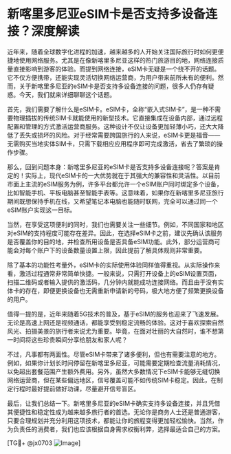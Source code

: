 # 新喀里多尼亚eSIM卡是否支持多设备连接？深度解读

近年来，随着全球数字化进程的加速，越来越多的人开始关注国际旅行时如何更便捷地使用网络服务。尤其是在像新喀里多尼亚这样的热门旅游目的地，网络连接质量直接影响到游客的体验。而提到网络连接，eSIM卡无疑是一个绕不开的话题。它不仅方便携带，还能实现灵活切换网络运营商，为用户带来前所未有的便利。然而，关于新喀里多尼亚的eSIM卡是否支持多设备连接的问题，很多人仍存有疑惑。今天，我们就来详细聊聊这个话题。

首先，我们需要了解什么是eSIM卡。eSIM卡，全称“嵌入式SIM卡”，是一种不需要物理插拔的传统SIM卡就能使用的新型技术。它直接集成在设备内部，通过远程配置和管理的方式激活运营商服务。这种设计不仅让设备更加轻薄小巧，还大大降低了丢失或损坏的风险。对于经常需要跨国旅行的人来说，eSIM卡更是福音——无需购买当地实体SIM卡，只需下载相应应用程序即可完成激活，省去了繁琐的操作步骤。

那么，回到问题本身：新喀里多尼亚的eSIM卡是否支持多设备连接呢？答案是肯定的！实际上，现代eSIM卡的一大优势就在于其强大的兼容性和灵活性。以目前市面上主流的eSIM服务为例，许多平台都允许一个eSIM账户同时绑定多个设备，比如智能手机、平板电脑甚至智能手表等。这意味着，如果你在新喀里多尼亚旅行期间既想保持手机在线，又希望笔记本电脑也能随时联网，完全可以通过同一个eSIM账户实现这一目标。

当然，在享受这项便利的同时，我们也需要关注一些细节。例如，不同国家和地区对eSIM的支持程度可能存在差异。因此，在选择eSIM卡之前，建议先确认该服务是否覆盖你的目的地，并检查所用设备是否具备eSIM功能。此外，部分运营商可能会对每个账户下的设备数量设置上限，因此提前了解具体规则非常重要。

除了基本的功能性考量外，eSIM卡的实际使用体验同样值得重视。从实际操作来看，激活过程通常非常简单快捷。一般来说，只需打开设备上的eSIM设置页面，扫描二维码或者输入提供的激活码，几分钟内就能成功连接网络。而且由于没有实体卡的存在，即便更换设备也无需重新申请新的号码，极大地方便了频繁更换设备的用户。

值得一提的是，近年来随着5G技术的普及，基于eSIM的服务也迎来了飞速发展。无论是高速上网还是视频通话，都能享受到稳定流畅的体验。这对于喜欢探索自然风光、拍摄美景的旅行者来说尤为重要。毕竟，在面对壮丽的大自然时，谁不想第一时间将这些珍贵瞬间分享给朋友和家人呢？

不过，凡事都有两面性。尽管eSIM卡带来了诸多便利，但也有需要注意的地方。例如，如果你计划长时间停留在新喀里多尼亚，可能需要定期检查流量消耗情况，以免超出套餐范围产生额外费用。另外，虽然大多数情况下eSIM卡能够无缝切换网络运营商，但在某些偏远地区，信号覆盖可能不如传统SIM卡稳定。因此，在制定行程时最好提前做好功课，尽量避开信号盲区。

最后，让我们总结一下。新喀里多尼亚的eSIM卡确实支持多设备连接，并且凭借其便捷性和稳定性成为越来越多旅行者的首选。无论你是商务人士还是普通游客，只要合理规划并充分利用这项技术，都能让你的旅程变得更加轻松愉快。当然，作为负责任的消费者，我们也应该根据自身需求权衡利弊，选择最适合自己的方案。

[TG💪+ @jx0703 ![Image](https://github.com/user-attachments/assets/dbca1d08-cadb-493c-b0ec-ad6f7a83f270)]